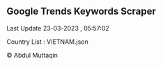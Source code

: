 

## Google Trends Keywords Scraper 
 
Last Update 23-03-2023 , 05:57:02

Country List :
VIETNAM.json



© Abdul Muttaqin 
